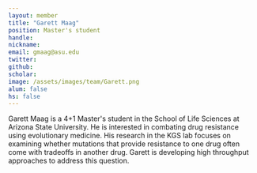 ```yaml
---
layout: member
title: "Garett Maag"
position: Master's student
handle: 
nickname: 
email: gmaag@asu.edu 
twitter: 
github: 
scholar: 
image: /assets/images/team/Garett.png
alum: false
hs: false
---
```

Garett Maag is a 4+1 Master's student in the School of Life Sciences at Arizona State University. He is interested in combating drug resistance using evolutionary medicine. His research in the KGS lab focuses on examining whether mutations that provide resistance to one drug often come with tradeoffs in another drug. Garett is developing high throughput approaches to address this question.